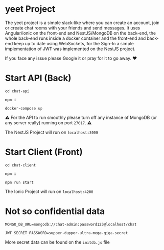 # yeet Project

The yeet project is a simple slack-like where you can create an account, join or create chat rooms with your friends and send messages.
It uses Angular/Ionic on the front-end and NestJS/MongoDB on the back-end, the whole back-end runs inside a docker container and the front-end and back-end keep up to date using WebSockets, for the Sign-In a simple implementation of JWT was implemented on the NestJS project.

If you face any issue please Google it or pray for it to go away. :hearts:

# Start API (Back)
`cd chat-api`

`npm i`

`docker-compose up`

:warning: For the API to run smoothly please turn off any instance of MongoDB (or any server really) running on port `27017`. :warning:

The NestJS Project will run on `localhost:3000`

# Start Client (Front)
`cd chat-client`

`npm i`

`npm run start`

The Ionic Project will run on `localhost:4200`


# Not so confidential data
`MONGO_DB_URL=mongodb://chat-admin:password123@localhost/chat`

`JWT_SECRET_PASSWORD=supper-dupper-ultra-mega-giga-secret`

More secret data can be found on the `initdb.js` file
